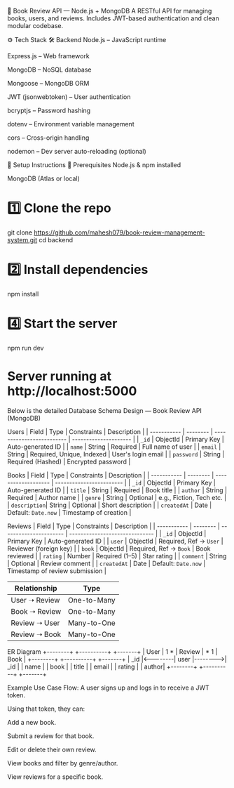📘 Book Review API — Node.js + MongoDB
A RESTful API for managing books, users, and reviews. Includes JWT-based authentication and clean modular codebase.

⚙️ Tech Stack
🛠 Backend
Node.js – JavaScript runtime

Express.js – Web framework

MongoDB – NoSQL database

Mongoose – MongoDB ORM

JWT (jsonwebtoken) – User authentication

bcryptjs – Password hashing

dotenv – Environment variable management

cors – Cross-origin handling

nodemon – Dev server auto-reloading (optional)

🚀 Setup Instructions
🔁 Prerequisites
Node.js & npm installed

MongoDB (Atlas or local)

# 1️⃣ Clone the repo
git clone https://github.com/mahesh079/book-review-management-system.git
cd backend

# 2️⃣ Install dependencies
npm install

# 4️⃣ Start the server
npm run dev
# Server running at http://localhost:5000



 Below is the detailed Database Schema Design — Book Review API (MongoDB)

Users
 | Field       | Type     | Constraints               | Description           |
| ----------- | -------- | ------------------------- | --------------------- |
| `_id`       | ObjectId | Primary Key               | Auto-generated ID     |
| `name`      | String   | Required                  | Full name of user     |
| `email`     | String   | Required, Unique, Indexed | User's login email    |
| `password`  | String   | Required (Hashed)         | Encrypted password    |

Books
| Field       | Type     | Constraints         | Description              |
| ----------- | -------- | ------------------- | ------------------------ |
| `_id`       | ObjectId | Primary Key         | Auto-generated ID        |
| `title`     | String   | Required            | Book title               |
| `author`    | String   | Required            | Author name              |
| `genre`     | String   | Optional            | e.g., Fiction, Tech etc. |
| `description`| String   | Optional            | Short description        |
| `createdAt` | Date     | Default: `Date.now` | Timestamp of creation    |

Reviews
| Field       | Type     | Constraints            | Description                    |
| ----------- | -------- | ---------------------- | ------------------------------ |
| `_id`       | ObjectId | Primary Key            | Auto-generated ID              |
| `user`      | ObjectId | Required, Ref → `User` | Reviewer (foreign key)         |
| `book`      | ObjectId | Required, Ref → `Book` | Book reviewed                  |
| `rating`    | Number   | Required (1–5)         | Star rating                    |
| `comment`   | String   | Optional               | Review comment                 |
| `createdAt` | Date     | Default: `Date.now`    | Timestamp of review submission |

| Relationship  | Type        |
| ------------- | ----------- |
| User ➝ Review | One-to-Many |
| Book ➝ Review | One-to-Many |
| Review ➝ User | Many-to-One |
| Review ➝ Book | Many-to-One |



ER Diagram
+--------+         +----------+         +-------+
|  User  | 1     * |  Review  | *     1 | Book  |
+--------+         +----------+         +-------+
| _id    |<--------| user     |-------->| _id   |
| name   |         | book     |         | title |
| email  |         | rating   |         | author|
+--------+         +----------+         +-------+


Example Use Case Flow:
A user signs up and logs in to receive a JWT token.

Using that token, they can:

Add a new book.

Submit a review for that book.

Edit or delete their own review.

View books and filter by genre/author.

View reviews for a specific book.
